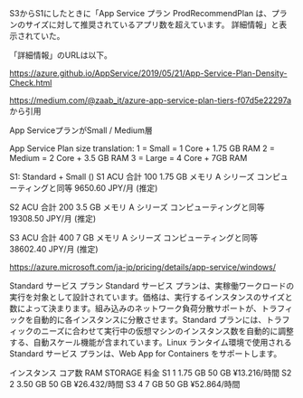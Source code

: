 S3からS1にしたときに「App Service プラン ProdRecommendPlan は、プランのサイズに対して推奨されているアプリ数を超えています。 詳細情報」と表示されていた。

「詳細情報」のURLは以下。

https://azure.github.io/AppService/2019/05/21/App-Service-Plan-Density-Check.html



https://medium.com/@zaab_it/azure-app-service-plan-tiers-f07d5e22297a から引用

App ServiceプランがSmall / Medium層

App Service Plan size translation:
1 = Small = 1 Core + 1.75 GB RAM
2 = Medium = 2 Core + 3.5 GB RAM
3 = Large = 4 Core + 7GB RAM

S1: Standard + Small ()
S1
ACU 合計 100
1.75 GB メモリ
A シリーズ コンピューティングと同等
9650.60 JPY/月 (推定)

S2
ACU 合計 200
3.5 GB メモリ
A シリーズ コンピューティングと同等
19308.50 JPY/月 (推定)

S3
ACU 合計 400
7 GB メモリ
A シリーズ コンピューティングと同等
38602.40 JPY/月 (推定)


https://azure.microsoft.com/ja-jp/pricing/details/app-service/windows/

Standard サービス プラン
Standard サービス プランは、実稼働ワークロードの実行を対象として設計されています。価格は、実行するインスタンスのサイズと数によって決まります。組み込みのネットワーク負荷分散サポートが、トラフィックを自動的に各インスタンスに分散させます。Standard プランには、トラフィックのニーズに合わせて実行中の仮想マシンのインスタンス数を自動的に調整する、自動スケール機能が含まれています。Linux ランタイム環境で使用される Standard サービス プランは、Web App for Containers をサポートします。

インスタンス	コア数	RAM	STORAGE	料金
S1	1	1.75 GB	50 GB	¥13.216/時間
S2	2	3.50 GB	50 GB	¥26.432/時間
S3	4	7 GB	50 GB	¥52.864/時間



